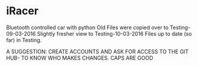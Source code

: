# iRacer
Bluetooth controlled car with python
Old Files were copied over to Testing-09-03-2016
Slightly fresher view to Testing-10-03-2016
Files up to date (so far) in Testing.


A SUGGESTION: CREATE ACCOUNTS AND ASK FOR ACCESS TO THE GIT HUB- TO KNOW WHO MAKES CHANGES. CAPS ARE GOOD
